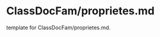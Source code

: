 # ClassDocFam/proprietes.md 
 
<span class="fixme template"> template for ClassDocFam/proprietes.md.</span>
